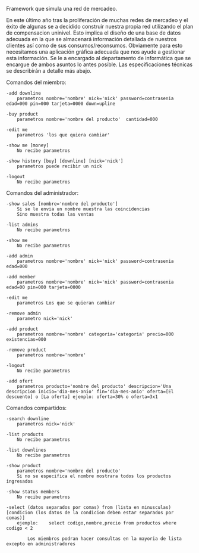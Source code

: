 Framework que simula una red de mercadeo.

En este último año tras la proliferación de muchas redes de mercadeo y el éxito de algunas se a decidido construir nuestra propia red utilizando el plan de compensacion uninivel. Esto implica el diseño de una base de datos  adecuada  en  la  que  se  almacenará  información  detallada  de nuestros clientes así como de sus consumos/reconsumos. Obviamente para esto necesitamos una aplicación gráfica adecuada que nos ayude a gestionar  esta  información.  Se  le  a  encargado  al  departamento  de informática  que se encargue de ambos asuntos lo antes posible. Las especificaciones técnicas se describirán a detalle más abajo.

Comandos del miembro:

	-add downline
		parametros nombre='nombre' nick='nick' password=contrasenia edad=000 pin=000 tarjeta=0000 down=upline
		
	-buy product
		parametros nombre='nombre del producto'  cantidad=000
		
	-edit me
		parametros 'los que quiera cambiar'
		
	-show me [money]
		No recibe parametros
		
	-show history [buy] [downline] [nick='nick']
		parametros puede recibir un nick
		
	-logout 
		No recibe parametros
		
Comandos del administrador:

	-show sales [nombre='nombre del producto']
		Si se le envia un nombre muestra las coincidencias
		Sino muestra todas las ventas
	
	-list admins
		No recibe parametros
	
	-show me
		No recibe parametros
		
	-add admin
		parametros nombre='nombre' nick='nick' password=contrasenia edad=000 
	
	-add member
		parametros nombre='nombre' nick='nick' password=contrasenia edad=00 pin=000 tarjeta=0000 
		
	-edit me
		parametros Los que se quieran cambiar
	
	-remove admin
		parametro nick='nick'
		
	-add product
		parametros nombre='nombre' categoria='categoria' precio=000 existencias=000
		
	-remove product
		parametros nombre='nombre'
		
	-logout
		No recibe parametros
		
	-add ofert
		parametros producto='nombre del producto' descripcion='Una descripcion inicio='dia-mes-anio' fin='dia-mes-anio' oferta=[El descuento] o [La oferta] ejemplo: oferta=30% o oferta=3x1
		
Comandos compartidos:		

	-search downline
		parametros nick='nick'
		
	-list products
		No recibe parametros
		
	-list downlines
		No recibe parametros
		
	-show product
		parametros nombre='nombre del producto'
		Si no se especifica el nombre mostrara todos los productos ingresados
		
	-show status members
		No recibe parametros
		
	-select (datos separados por comas) from (lista en minusculas) [condicion (los datos de la condicion deben estar separados por comas)] 
		ejemplo:	select codigo,nombre,precio from productos where codigo < 2
			
			Los miembros podran hacer consultas en la mayoria de lista excepto en administradores
